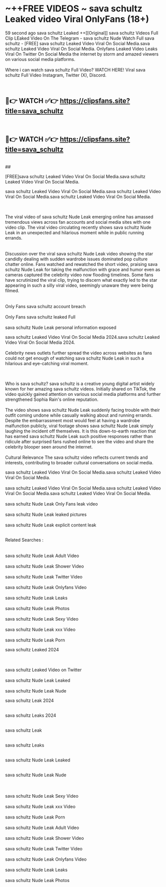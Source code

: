 # ~++FREE VIDEOS ~ sava schultz Leaked video Viral OnlyFans (18+)<br>


59 second ago sava schultz Leaked ++[[Original]] sava schultz Videos Full Clip LEaked Video On The Telegram  - sava schultz Nude  Watch Full sava schultz - [FREE] sava schultz Leaked Video Viral On Social Media.sava schultz Leaked Video Viral On Social Media.   Onlyfans Leaked Video Leaks Viral On Twitter On Social Media the internet by storm and amazed viewers on various social media platforms. <br><br>
Where i can watch sava schultz Full Video? WATCH HERE! Viral sava schultz Full Video Instagram, Twitter (X), Discord. <br>


 <br>

##  🔴👉 WATCH ✅👉  <a href="https://clipsfans.site?title=sava_schultz&ref=git">https://clipsfans.site?title=sava_schultz</a> <br>
  <br>

##  🔴👉 WATCH ✅👉  <a href="https://clipsfans.site?title=sava_schultz&ref=git">https://clipsfans.site?title=sava_schultz</a> <br>
  <br>
  ##



[FREE]sava schultz Leaked Video Viral On Social Media.sava schultz Leaked Video Viral On Social Media. <br>

sava schultz Leaked Video Viral On Social Media.sava schultz Leaked Video Viral On Social Media.sava schultz Leaked Video Viral On Social Media. <br>


  <br>

  <br>
The viral video of sava schultz Nude Leak emerging online has amassed tremendous views across fan accounts and social media sites with one video clip. The viral video circulating recently shows sava schultz Nude Leak in an unexpected and hilarious moment while in public running errands.<br>
<br>


<br>
Discussion over the viral sava schultz Nude Leak video showing the star candidly dealing with sudden wardrobe issues dominated pop culture chatter online. Fans watched and rewatched the short video, praising sava schultz Nude Leak for taking the malfunction with grace and humor even as cameras captured the celebrity video now flooding timelines. Some fans have scrutinized the viral clip, trying to discern what exactly led to the star appearing in such a silly viral video, seemingly unaware they were being filmed.<br>
<br>
<br> 
Only Fans sava schultz account breach<br>
<br>
Only Fans sava schultz leaked Full <br>
<br>
sava schultz Nude Leak personal information exposed<br>

sava schultz Leaked Video Viral On Social Media 2024.sava schultz Leaked Video Viral On Social Media 2024. <br>
<br>
Celebrity news outlets further spread the video across websites as fans could not get enough of watching sava schultz Nude Leak in such a hilarious and eye-catching viral moment.<br>
<br>

<br>
Who is sava schultz? sava schultz is a creative young digital artist widely known for her amazing sava schultz videos. Initially shared on TikTok, the video quickly gained attention on various social media platforms and further strengthened Sophia Rain's online reputation.<br>
<br>
The video shows sava schultz Nude Leak suddenly facing trouble with their outfit coming undone while casually walking about and running errands. Despite the embarrassment most would feel at having a wardrobe malfunction publicly, viral footage shows sava schultz Nude Leak simply laughing the incident off themselves. It is this down-to-earth reaction that has earned sava schultz Nude Leak such positive responses rather than ridicule after surprised fans rushed online to see the video and share the celebrity blooper seen around the internet.<br>
<br>
Cultural Relevance The sava schultz video reflects current trends and interests, contributing to broader cultural conversations on social media.<br>

sava schultz Leaked Video Viral On Social Media.sava schultz Leaked Video Viral On Social Media.<br>
<br>
sava schultz Leaked Video Viral On Social Media.sava schultz Leaked Video Viral On Social Media.sava schultz Leaked Video Viral On Social Media.<br>
<br>
sava schultz Nude Leak Only Fans leak video<br>
<br>
sava schultz Nude Leak leaked pictures<br>
<br>
sava schultz Nude Leak explicit content leak<br>


<br>
Related Searches :<br>
<br>

<br>
sava schultz Nude Leak Adult Video<br>
<br>
sava schultz Nude Leak Shower Video<br>
<br>
sava schultz Nude Leak Twitter Video<br>
<br>
sava schultz Nude Leak Onlyfans Video<br>
<br>
sava schultz Nude Leak Leaks<br>
<br>
sava schultz Nude Leak Photos<br>

<br>
sava schultz Nude Leak Sexy Video<br>
<br>
sava schultz Nude Leak xxx Video<br>
<br>
sava schultz Nude Leak Porn<br>

sava schultz  Leaked 2024 <br> <br>
<br>

sava schultz Leaked Video on Twitter <br>
<br>
sava schultz Nude Leak Leaked<br>
<br>
sava schultz Nude Leak Nude<br>


sava schultz  Leak 2024 <br> <br>



sava schultz  Leaks 2024 <br> <br>



 
sava schultz  Leak<br> <br>



sava schultz  Leaks<br> <br>


sava schultz Nude Leak Leaked<br> <br>

sava schultz Nude Leak Nude<br> <br>
<br> <br>
sava schultz Nude Leak Sexy Video
<br> <br>
sava schultz Nude Leak xxx Video
<br> <br>
sava schultz Nude Leak Porn
<br> <br>
sava schultz Nude Leak Adult Video
<br> <br>
sava schultz Nude Leak Shower Video
<br> <br>
sava schultz Nude Leak Twitter Video
<br> <br>
sava schultz Nude Leak Onlyfans Video
<br> <br>
sava schultz Nude Leak Leaks
<br> <br>
sava schultz Nude Leak Photos






</p>




 



</p>











